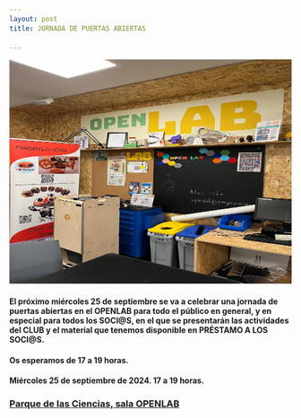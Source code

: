 ```yaml
---
layout: post
title: JORNADA DE PUERTAS ABIERTAS

---
```


<p align="center" >
<img src="/images/openlab.jpg" width="600" height="400"/>


</p>

#### El próximo miércoles 25 de septiembre se va a celebrar una jornada de puertas abiertas en el OPENLAB para todo el público en general, y en especial para todos los SOCI@S, en el que se presentarán las actividades del CLUB y el material que tenemos disponible en PRÉSTAMO A LOS SOCI@S.

#### Os esperamos de 17 a 19 horas.



#### Miércoles 25 de septiembre de 2024. 17 a 19 horas.




### [Parque de las Ciencias, sala OPENLAB](https://goo.gl/maps/aQC1afhE8HR9uaVx8)

